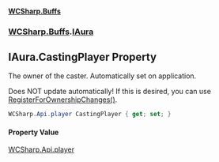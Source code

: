 #### [WCSharp.Buffs](README.md 'README')
### [WCSharp.Buffs](WCSharp.Buffs.md 'WCSharp.Buffs').[IAura](WCSharp.Buffs.IAura.md 'WCSharp.Buffs.IAura')

## IAura.CastingPlayer Property

The owner of the caster. Automatically set on application.  
  
Does NOT update automatically! If this is desired, you can use [RegisterForOwnershipChanges()](WCSharp.Buffs.BuffSystem.RegisterForOwnershipChanges().md 'WCSharp.Buffs.BuffSystem.RegisterForOwnershipChanges()').

```csharp
WCSharp.Api.player CastingPlayer { get; set; }
```

#### Property Value
[WCSharp.Api.player](https://docs.microsoft.com/en-us/dotnet/api/WCSharp.Api.player 'WCSharp.Api.player')